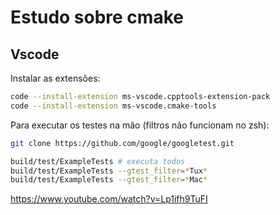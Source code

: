# Estudo sobre cmake

## Vscode 

Instalar as extensões:

```bash
code --install-extension ms-vscode.cpptools-extension-pack
code --install-extension ms-vscode.cmake-tools
```

Para executar os testes na mão (filtros não funcionam no zsh):

```bash
git clone https://github.com/google/googletest.git

build/test/ExampleTests # executa todos
build/test/ExampleTests --gtest_filter=*Tux*
build/test/ExampleTests --gtest_filter=*Mac*
```


https://www.youtube.com/watch?v=Lp1ifh9TuFI